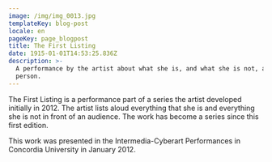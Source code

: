 ```yaml
---
image: /img/img_0013.jpg
templateKey: blog-post
locale: en
pageKey: page_blogpost
title: The First Listing
date: 1915-01-01T14:53:25.836Z
description: >-
  A performance by the artist about what she is, and what she is not, as a
  person.
---
```

The First Listing is a performance part of a series the artist developed initially in 2012. The artist lists aloud everything that she is and everything she is not in front of an audience. The work has become a series since this first edition.

This work was presented in the Intermedia-Cyberart Performances in Concordia University in January 2012.
